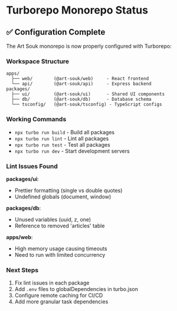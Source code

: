 # Turborepo Monorepo Status

## ✅ Configuration Complete

The Art Souk monorepo is now properly configured with Turborepo:

### Workspace Structure
```
apps/
  ├── web/        (@art-souk/web)     - React frontend
  └── api/        (@art-souk/api)     - Express backend
packages/
  ├── ui/         (@art-souk/ui)      - Shared UI components
  ├── db/         (@art-souk/db)      - Database schema
  └── tsconfig/   (@art-souk/tsconfig) - TypeScript configs
```

### Working Commands
- `npx turbo run build` - Build all packages
- `npx turbo run lint` - Lint all packages
- `npx turbo run test` - Test all packages
- `npx turbo run dev` - Start development servers

### Lint Issues Found

**packages/ui**:
- Prettier formatting (single vs double quotes)
- Undefined globals (document, window)

**packages/db**:
- Unused variables (uuid, z, one)
- Reference to removed 'articles' table

**apps/web**:
- High memory usage causing timeouts
- Need to run with limited concurrency

### Next Steps
1. Fix lint issues in each package
2. Add `.env` files to globalDependencies in turbo.json
3. Configure remote caching for CI/CD
4. Add more granular task dependencies